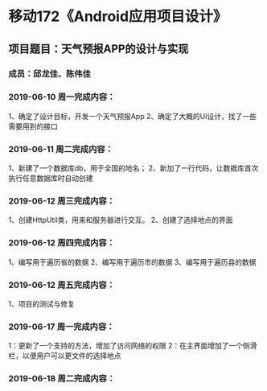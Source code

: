 # 移动172《Android应用项目设计》
## 项目题目：天气预报APP的设计与实现
### 成员：邱龙佳、陈伟佳

### 2019-06-10 周一完成内容：
1、确定了设计目标，开发一个天气预报App
2、确定了大概的UI设计，找了一些需要用到的接口

### 2019-06-11 周二完成内容：
1、新建了一个数据库db，用于全国的地名；
2、新加了一行代码，让数据库首次执行任意数据库时自动创建

### 2019-06-12 周三完成内容：
1、创建HttpUtil类，用来和服务器进行交互。 
2、创建了选择地点的界面

### 2019-06-12 周四完成内容：
1、编写用于遍历省的数据
2、编写用于遍历市的数据
3、编写用于遍历县的数据

### 2019-06-12 周五完成内容：
1、项目的测试与修复

### 2019-06-17 周一完成内容：
1：更新了一个支持的方法，增加了访问网络的权限
2：在主界面增加了一个侧滑栏，以便用户可以更文件的选择地点

### 2019-06-18 周二完成内容：

